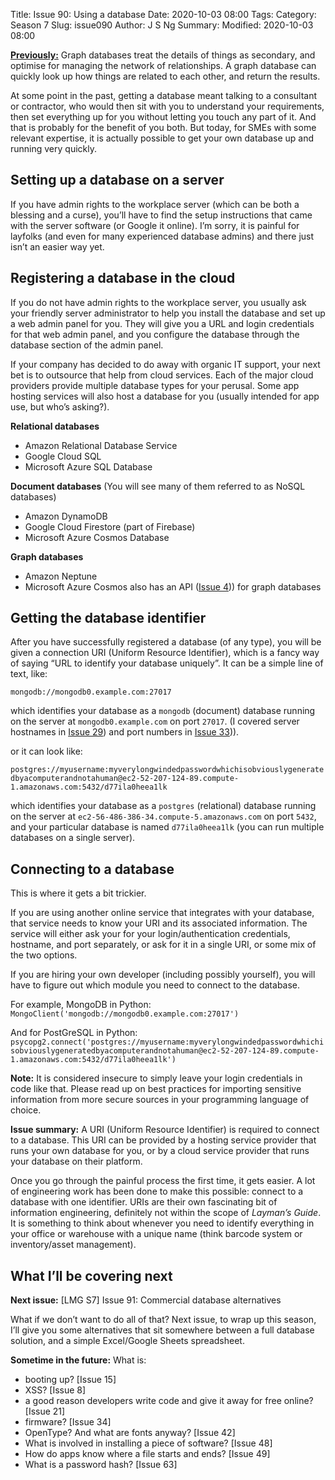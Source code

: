 Title: Issue 90: Using a database
Date: 2020-10-03 08:00
Tags: 
Category: Season 7
Slug: issue090
Author: J S Ng
Summary: 
Modified: 2020-10-03 08:00

[**Previously:**](https://buttondown.email/laymansguide/archive/) Graph databases treat the details of things as secondary, and optimise for managing the network of relationships. A graph database can quickly look up how things are related to each other, and return the results.

At some point in the past, getting a database meant talking to a consultant or contractor, who would then sit with you to understand your requirements, then set everything up for you without letting you touch any part of it. And that is probably for the benefit of you both. But today, for SMEs with some relevant expertise, it is actually possible to get your own database up and running very quickly.

## Setting up a database on a server

If you have admin rights to the workplace server (which can be both a blessing and a curse), you’ll have to find the setup instructions that came with the server software (or Google it online). I’m sorry, it is painful for layfolks (and even for many experienced database admins) and there just isn’t an easier way yet.

## Registering a database in the cloud

If you do not have admin rights to the workplace server, you usually ask your friendly server administrator to help you install the database and set up a web admin panel for you. They will give you a URL and login credentials for that web admin panel, and you configure the database through the database section of the admin panel.

If your company has decided to do away with organic IT support, your next bet is to outsource that help from cloud services. Each of the major cloud providers provide multiple database types for your perusal. Some app hosting services will also host a database for you (usually intended for app use, but who’s asking?).

**Relational databases**
- Amazon Relational Database Service
- Google Cloud SQL
- Microsoft Azure SQL Database

**Document databases** (You will see many of them referred to as NoSQL databases)
- Amazon DynamoDB
- Google Cloud Firestore (part of Firebase)
- Microsoft Azure Cosmos Database

**Graph databases**
- Amazon Neptune
- Microsoft Azure Cosmos also has an API ([Issue 4]({filename}/season01/issue004/issue004.md))) for graph databases

## Getting the database identifier

After you have successfully registered a database (of any type), you will be given a connection URI (Uniform Resource Identifier), which is a fancy way of saying “URL to identify your database uniquely”. It can be a simple line of text, like:

`mongodb://mongodb0.example.com:27017`

which identifies your database as a `mongodb` (document) database running on the server at `mongodb0.example.com` on port `27017`. (I covered server hostnames in [Issue 29]({filename}/season03/issue029/issue029.md)) and port numbers in [Issue 33]({filename}/season03/issue033/issue033.md))).

or it can look like:

`postgres://myusername:myverylongwindedpasswordwhichisobviouslygeneratedbyacomputerandnotahuman@ec2-52-207-124-89.compute-1.amazonaws.com:5432/d77ila0heea1lk`

which identifies your database as a `postgres` (relational) database running on the server at `ec2-56-486-386-34.compute-5.amazonaws.com` on port `5432`, and your particular database is named `d77ila0heea1lk` (you can run multiple databases on a single server).

## Connecting to a database

This is where it gets a bit trickier.

If you are using another online service that integrates with your database, that service needs to know your URI and its associated information. The service will either ask your for your login/authentication credentials, hostname, and port separately, or ask for it in a single URI, or some mix of the two options.

If you are hiring your own developer (including possibly yourself), you will have to figure out which module you need to connect to the database.

For example, MongoDB in Python: `MongoClient('mongodb://mongodb0.example.com:27017')`

And for PostGreSQL in Python: `psycopg2.connect('postgres://myusername:myverylongwindedpasswordwhichisobviouslygeneratedbyacomputerandnotahuman@ec2-52-207-124-89.compute-1.amazonaws.com:5432/d77ila0heea1lk')`

**Note:** It is considered insecure to simply leave your login credentials in code like that. Please read up on best practices for importing sensitive information from more secure sources in your programming language of choice.

**Issue summary:** A URI (Uniform Resource Identifier) is required to connect to a database. This URI can be provided by a hosting service provider that runs your own database for you, or by a cloud service provider that runs your database on their platform.

Once you go through the painful process the first time, it gets easier. A lot of engineering work has been done to make this possible: connect to a database with one identifier. URIs are their own fascinating bit of information engineering, definitely not within the scope of _Layman’s Guide_. It is something to think about whenever you need to identify everything in your office or warehouse with a unique name (think barcode system or inventory/asset management).

## What I’ll be covering next

**Next issue:** [LMG S7] Issue 91: Commercial database alternatives

What if we don’t want to do all of that? Next issue, to wrap up this season, I’ll give you some alternatives that sit somewhere between a full database solution, and a simple Excel/Google Sheets spreadsheet.

**Sometime in the future:** What is:

- booting up? [Issue 15]
- XSS? [Issue 8]
- a good reason developers write code and give it away for free online? [Issue 21]
- firmware? [Issue 34]
- OpenType? And what are fonts anyway? [Issue 42]
- What is involved in installing a piece of software? [Issue 48]
- How do apps know where a file starts and ends? [Issue 49]
- What is a password hash? [Issue 63]
